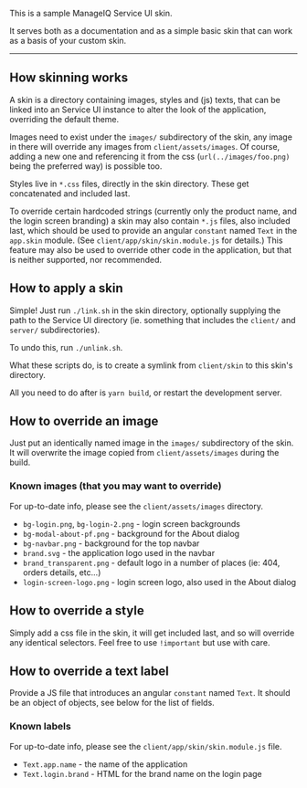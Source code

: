 This is a sample ManageIQ Service UI skin.

It serves both as a documentation and as a simple basic skin that can work as a basis of your custom skin.

---

## How skinning works

A skin is a directory containing images, styles and (js) texts, that can be linked into an Service UI instance to alter the look of the application, overriding the default theme.

Images need to exist under the `images/` subdirectory of the skin, any image in there will override any images from `client/assets/images`. Of course, adding a new one and referencing it from the css (`url(../images/foo.png)` being the preferred way) is possible too.

Styles live in `*.css` files, directly in the skin directory. These get concatenated and included last.

To override certain hardcoded strings (currently only the product name, and the login screen branding) a skin may also contain `*.js` files, also included last, which should be used to provide an angular `constant` named `Text` in the `app.skin` module. (See `client/app/skin/skin.module.js` for details.) This feature may also be used to override other code in the application, but that is neither supported, nor recommended.


## How to apply a skin

Simple! Just run `./link.sh` in the skin directory, optionally supplying the path to the Service UI directory (ie. something that includes the `client/` and `server/` subdirectories).

To undo this, run `./unlink.sh`.

What these scripts do, is to create a symlink from `client/skin` to this skin's directory.

All you need to do after is `yarn build`, or restart the development server.


## How to override an image

Just put an identically named image in the `images/` subdirectory of the skin. It will overwrite the image copied from `client/assets/images` during the build.


### Known images (that you may want to override)

For up-to-date info, please see the `client/assets/images` directory.

   * `bg-login.png`, `bg-login-2.png` - login screen backgrounds
   * `bg-modal-about-pf.png` - background for the About dialog
   * `bg-navbar.png` - background for the top navbar
   * `brand.svg` - the application logo used in the navbar
   * `brand_transparent.png` - default logo in a number of places (ie: 404, orders details, etc...)
   * `login-screen-logo.png` - login screen logo, also used in the About dialog


## How to override a style

Simply add a css file in the skin, it will get included last, and so will override any identical selectors. Feel free to use `!important` but use with care.


## How to override a text label

Provide a JS file that introduces an angular `constant` named `Text`. It should be an object of objects, see below for the list of fields.


### Known labels

For up-to-date info, please see the `client/app/skin/skin.module.js` file.

   * `Text.app.name` - the name of the application
   * `Text.login.brand` - HTML for the brand name on the login page

